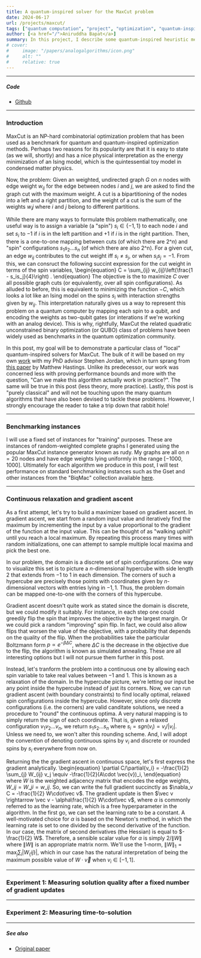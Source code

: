 ```yaml
---
title: A quantum-inspired solver for the MaxCut problem
date: 2024-06-17
url: /projects/maxcut/
tags: ["quantum computation", "project", "optimization", "quantum-inspired optimization"]
author: [<a href="/">Aniruddha Bapat</a>]
summary: In this project, I describe some quantum-inspired heuristic methods for finding approximate solutions to the MaxCut problem.  
# cover:
#     image: "/papers/analogalgorithms/icon.png"
#     alt: ""
#     relative: true
---
```



---

##### Code

- [Github]()

---

### Introduction

MaxCut is an NP-hard combinatorial optimization problem that has been used as a benchmark for quantum and quantum-inspired optimization methods. Perhaps two reasons for its popularity are that it is easy to state (as we will, shortly) and has a nice physical interpretation as the energy minimization of an Ising model, which is the quintessential toy model in condensed matter physics. 

Now, the problem: Given an weighted, undirected graph $G$ on $n$ nodes with edge weight $w_{ij}$ for the edge between nodes $i$ and $j$, we are asked to find the graph cut with the maximum weight. A cut is a bipartitioning of the nodes into a left and a right partition, and the weight of a cut is the sum of the weights $w_ij$ where $i$ and $j$ belong to different partitions. 

While there are many ways to formulate this problem mathematically, one useful way is to assign a variable (a "spin") $s_i\in\{-1,1 \}$ to each node $i$ and set $s_i$ to $-1$ if $i$ is in the left partition and $+1$ if $i$ is in the right partition. Then, there is a one-to-one mapping between cuts (of which there are 2^$n$) and "spin" configurations $s_1s_2\ldots s_n$ (of which there are also 2^n). For a given cut, an edge $w_{ij}$ contributes to the cut weight iff $s_i \neq s_j$, or when $s_is_j = -1$. From this, we can consruct the following succint expression for the cut weight in terms of the spin variables,
\begin{equation}
C = \sum_{ij} w_{ij}\left(\frac{1 - s_is_j}{4}\right) .
\end{equation}
The objective is the to maximize $C$ over all possible graph cuts (or equivalently, over all spin configurations). As alluded to before, this is equivalent to minimizing the function $-C$, which looks a lot like an Ising model on the spins $s_i$ with interaction strengths given by $w_{ij}$. This interpretation naturally gives us a way to represent this problem on a quantum computer by mapping each spin to a qubit, and encoding the weights as two-qubit gates (or interations if we're working with an analog device). This is why, rightfully, MaxCut the related quadratic unconstrained binary optimization (or QUBO) class of problems have been widely used as benchmarks in the quantum optimization community. 

In this post, my goal will be to demonstrate a particular class of "local" quantum-inspired solvers for MaxCut. The bulk of it will be based on my own [work](/papers/localtensor) with my PhD advisor Stephen Jordan, which in turn sprang from [this paper](https://arxiv.org/abs/1905.07047) by Matthew Hastings. Unlike its predecessor, our work was concerned less with proving performance bounds and more with the question, "Can we make this algorithm actually work in practice?". The same will be true in this post (less theory, more practice). Lastly, this post is "purely classical" and will not be touching upon the many quantum algorithms that have also been devised to tackle these problems. However, I strongly encourage the reader to take a trip down that rabbit hole!

---
### Benchmarking instances

I will use a fixed set of instances for "training" purposes. These are instances of random-weighted complete graphs I generated using the popular MaxCut instance generator known as rudy. My graphs are all on $n=20$ nodes and have edge weights lying uniformly in the range $[-1000,1000]$. Ultimately for each algorithm we produce in this post, I will test performance on standard benchmarking instances such as the Gset and other instances from the "BiqMac" collection available [here](https://biqmac.aau.at).

---
### Continuous relaxation and gradient ascent

As a first attempt, let's try to build a maximizer based on gradient ascent. In gradient ascent, we start from a random input value and iteratively find the maximum by incrementing the input by a value proportional to the gradient of the function at the input value. This can be thought of as "walking uphill" until you reach a local maximum. By repeating this process many times with random initializations, one can attempt to sample multiple local maxima and pick the best one. 

In our problem, the domain is a discrete set of spin configurations. One way to visualize this set is to picture a $n$-dimensional hypercube with side length 2 that extends from $-1$ to $1$ in each dimension. The corners of such a hypercube are precisely those points with coordinates given by $n$-dimensional vectors with entries lying in ${-1,1}$. Thus, the problem domain can be mapped one-to-one with the corners of this hypercube. 

Gradient ascent doesn't quite work as stated since the domain is discrete, but we could modify it suitably. For instance, in each step one could greedily flip the spin that improves the objective by the largest margin. Or we could pick a random "improving" spin flip. In fact, we could also allow flips that worsen the value of the objective, with a probability that depends on the quality of the flip. When the probabilities take the particular Boltzmann form $p \propto e^{-\beta \Delta C}$, where $\Delta C$ is the decrease in the objective due to the flip, the algorithm is known as simulated annealing. These are all interesting options but I will not pursue them further in this post.

Instead, let's tranform the problem into a continuous one by allowing each spin variable to take real values between $-1$ and $1$. This is known as a relaxation of the domain. In the hypercube picture, we're letting our input be any point inside the hypercube instead of just its corners. Now, we can run gradient ascent (with boundary constraints) to find locally optimal, relaxed spin configurations inside the hypercube. However, since only discrete configurations (i.e. the corners) are valid canditate solutions, we need a procedure to "round" the continuous optima. A very natural mapping is to simply return the sign of each coordinate. That is, given a relaxed configuration $v_1v_2\ldots v_n$, we return $s_1s_2\ldots s_n$ where $s_i = sgn(v_i) = v_i / |v_i|$. Unless we need to, we won't alter this rounding scheme. And, I will adopt the convention of denoting continuous spins by $v_i$ and discrete or rounded spins by $s_i$ everywhere from now on.

Returning the the gradient ascent in continuous space, let's first express the gradient analytically. 
\begin{equation}
\partial C/\partial{v_i} = -\frac{1}{2} \sum_{j} W_{ij} v_j \equiv -\frac{1}{2}(A\cdot \vec{v})_i,
\end{equation}
where $W$ is the weighted adjacency matrix that encodes the edge weights, $W\_{ij}=W\_{ji}=w\_{ij}$. So, we can write the full gradient succinctly as $\nabla_v C = -\frac{1}{2} W\cdot\vec v$. The gradient update is then $\vec v \rightarrow \vec v - \alpha\frac{1}{2} W\cdot\vec v$, where $\alpha$ is commonly referred to as the learning rate, which is a free hyperparameter in the algorithm. In the first go, we can set the learning rate to be a constant. A well-motivated choice for $\alpha$ is based on the Newton's method, in which the learning rate is set to one divided by the second derivative of the function. In our case, the matrix of second derivatives (the Hessian) is equal to $-\frac{1}{2} W$. Therefore, a sensible scalar value for $\alpha$ is simply $2/\lVert W\rVert$ where $\lVert W\rVert$ is an appropriate matrix norm. We'll use the $1$-norm, $\lVert W \rVert_1 = \max_j \sum_i |W_\{ij\}|$, which in our case has the natural interpretation of being the maximum possible value of $W\cdot\vec v$ when $v_i \in [-1,1]$.

---
### Experiment 1: Measuring solution quality after a fixed number of gradient updates


---
### Experiment 2: Measuring time-to-solution


---

##### See also

+ [Original paper](/papers/localtensor)
